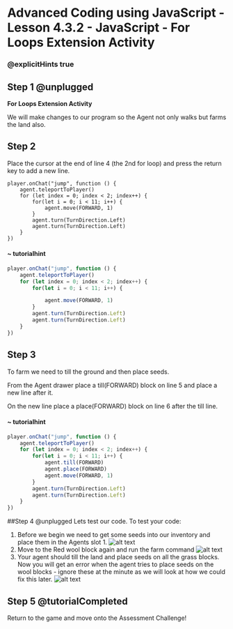 # Advanced Coding using JavaScript - Lesson 4.3.2 - JavaScript - For Loops Extension Activity

### @explicitHints true

## Step 1 @unplugged
**For Loops Extension Activity**

We will make changes to our program so the Agent not only walks but farms the land also.

## Step 2
Place the cursor at the end of line 4 (the 2nd for loop) and press the return key to add a new line.
```template
player.onChat("jump", function () {
    agent.teleportToPlayer()
    for (let index = 0; index < 2; index++) {
        for(let i = 0; i < 11; i++) {
            agent.move(FORWARD, 1)
        } 
        agent.turn(TurnDirection.Left)    
        agent.turn(TurnDirection.Left)   	
    }   
})
```
#### ~ tutorialhint
```javascript
player.onChat("jump", function () {
    agent.teleportToPlayer()
    for (let index = 0; index < 2; index++) {
        for(let i = 0; i < 11; i++) {

            agent.move(FORWARD, 1)
        } 
        agent.turn(TurnDirection.Left)    
        agent.turn(TurnDirection.Left)   	
    }   
})
```
## Step 3 
To farm we need to till the ground and then place seeds.

From the Agent drawer place a till(FORWARD) block on line 5 and place a new line after it.

On the new line place a place(FORWARD) block on line 6 after the till line.
#### ~ tutorialhint
```javascript
player.onChat("jump", function () {
    agent.teleportToPlayer()
    for (let index = 0; index < 2; index++) {
        for(let i = 0; i < 11; i++) {
            agent.till(FORWARD)
            agent.place(FORWARD)
            agent.move(FORWARD, 1)
        } 
        agent.turn(TurnDirection.Left)    
        agent.turn(TurnDirection.Left)   	
    }   
})
```

##Step 4 @unplugged
Lets test our code.
To test your code:
1. Before we begin we need to get some seeds into our inventory and place them in the Agents slot 1.
![alt text](https://advancedjs.codingcredentials.com/Lesson4/4.3.2/images/1.jpg?raw=true "Test")
2. Move to the Red wool block again and run the farm command
![alt text](https://advancedjs.codingcredentials.com/Lesson4/4.3.2/images/2.jpg?raw=true "Test")
3. Your agent should till the land and place seeds on all the grass blocks. Now you will get an error when the agent tries to place seeds on the wool blocks - ignore these at the minute as we will look at how we
could fix this later.
![alt text](https://advancedjs.codingcredentials.com/Lesson4/4.3.2/images/3.jpg?raw=true "Test")

## Step 5 @tutorialCompleted
Return to the game and move onto the Assessment Challenge!